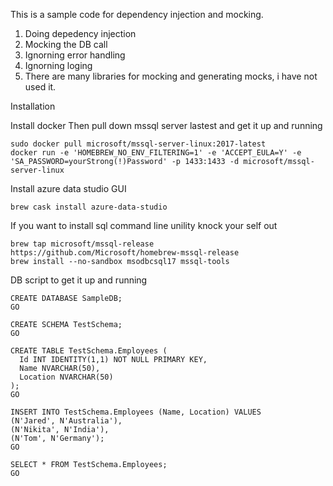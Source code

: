 This is a sample  code for  dependency injection and mocking. 

1. Doing depedency injection 
2. Mocking the DB call 
3. Ignorning error handling 
4. Ignorning loging
5. There are many libraries for mocking and generating mocks, i have not used it.  




Installation

Install docker 
Then pull down mssql server lastest and  get it up and running 

```
sudo docker pull microsoft/mssql-server-linux:2017-latest
docker run -e 'HOMEBREW_NO_ENV_FILTERING=1' -e 'ACCEPT_EULA=Y' -e 'SA_PASSWORD=yourStrong(!)Password' -p 1433:1433 -d microsoft/mssql-server-linux
```

Install azure data studio GUI 

```
brew cask install azure-data-studio
```

If you want to install sql command line unility knock your self out 

```
brew tap microsoft/mssql-release https://github.com/Microsoft/homebrew-mssql-release
brew install --no-sandbox msodbcsql17 mssql-tools
```

DB script to get it up and running

```
CREATE DATABASE SampleDB;
GO

CREATE SCHEMA TestSchema;
GO

CREATE TABLE TestSchema.Employees (
  Id INT IDENTITY(1,1) NOT NULL PRIMARY KEY,
  Name NVARCHAR(50),
  Location NVARCHAR(50)
);
GO

INSERT INTO TestSchema.Employees (Name, Location) VALUES
(N'Jared', N'Australia'),
(N'Nikita', N'India'),
(N'Tom', N'Germany');
GO

SELECT * FROM TestSchema.Employees;
GO
```